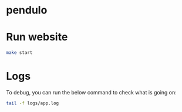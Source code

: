 # pendulo

# Run website

```bash
make start
```

# Logs

To debug, you can run the below command to check what is going on:

```bash
tail -f logs/app.log
```

